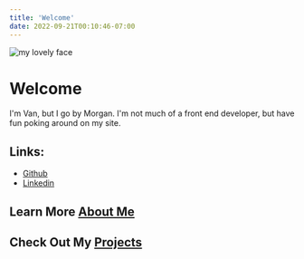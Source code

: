 ```yaml
---
title: 'Welcome'
date: 2022-09-21T00:10:46-07:00
---
```


![my lovely face](https://media-exp1.licdn.com/dms/image/C4E03AQFYDonqgelz5w/profile-displayphoto-shrink_200_200/0/1517004544593?e=1669248000&v=beta&t=ebd_uhupA61bEuFdhiCzJovulabwqRnzOX6oD0O70-g)

# Welcome

I'm Van, but I go by Morgan. I'm not much of a front end developer, but have fun poking around on my site.

## Links:

- [Github](https://github.com/vmorganp)
- [Linkedin](https://www.linkedin.com/in/vanmorganpatterson/)

## Learn More [About Me](about)

## Check Out My [Projects](/tags/project)
